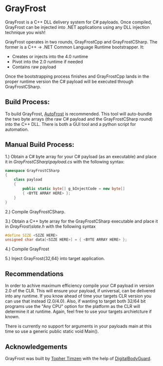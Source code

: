 # GrayFrost

GrayFrost is a C++ DLL delivery system for C# payloads. Once compiled, GrayFrost can be injected into .NET applications using any DLL injection technique you wish!

GrayFrost operates in two rounds, GrayFrostCpp and GrayFrostCSharp. The former is a C++ -> .NET Common Language Runtime bootstrapper. It:
	
- Creates or injects into the 4.0 runtime
- Pivot into the 2.0 runtime if needed
- Contains raw payload

Once the bootstrapping process finishes and GrayFrostCpp lands in the proper runtime version the C# payload will be executed through GrayFrostCSharp.

## Build Process:

To build GrayFrost, [AutoFrost](https://github.com/GrayKernel/AutoFrost) is recommended. This tool will auto-bundle the two byte arrays (the raw C# payload and the GrayFrostCSharp round) into the C++ DLL. There is both a GUI tool and a python script for automation. 

## Manual Build Process: 

1.) Obtain a C# byte array for your C# payload (as an executable) and place it in *GrayFrostCSharp\payload.cs* with the following syntax: 

```cs
namespace GrayFrostCSharp 
{ 
	class payload 
	{ 
 		public static byte[] g_bInjectCode = new byte[] 
		{ <BYTE ARRAY HERE> };
	}
}
```
2.) Compile GrayFrostCSharp.

3.) Obtain a C++ byte array for the GrayFrostCSharp executable and place it in *GrayFrost\slate.h* with the following syntax

```cpp
#define SIZE <SIZE HERE> 
unsigned char data[<SIZE HERE>] = { <BYTE ARRAY HERE> };
```

4.) Compile GrayFrost

5.) Inject GrayFrost{32,64} into target application. 

## Recommendations

In order to achive maximum efficiency compile your C# payload in version 2.0 of the CLR. This will ensure your payload, if universal, can be delivered into any runtime. If you know ahead of time your targets CLR version you can use that instead (2.0/4.0). Also, if wanting to target both 32/64 bit programs use the "Any CPU" option for the platform as the CLR will determine it at runtime. Again, feel free to use your targets archietcture if known.  

There is currently no support for arguments in your payloads main at this time so use a generic public static void Main(). 

## Acknowledgements 

GrayFrost was built by [Topher Timzen](https://tophertimzen.com) with the help of [DigitalBodyGuard](https://www.digitalbodyguard.com/).
